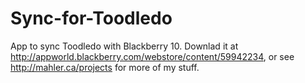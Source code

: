 Sync-for-Toodledo
=================

App to sync Toodledo with Blackberry 10. Downlad it at http://appworld.blackberry.com/webstore/content/59942234, or see http://mahler.ca/projects for more of my stuff.
